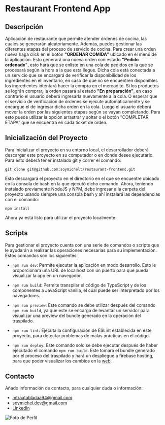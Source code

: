 # Restaurant Frontend App

## Descripción

Aplicación de restaurante que permite atender órdenes de cocina, las cuales se generarán aleatoriamente. Además, puedes gestionar las diferentes etapas del proceso de servicio de cocina. Para crear una orden nueva haga click en el botón **"ORDENAR COMIDA"** ubicado en el menú de la aplicación. Esto generará una nueva orden con estado **"Pedido ordenado"**, esto hará que se enliste en una cola de pedidos en la que se procesará según la hora a la que esta llegue. Dicha cola está conectada a un servicio que se encargará de verificar la disponibilidad de los ingredientes en el inventario, en caso de que no se encuentren disponibles los ingredientes intentará hacer la compra en el mercadito. Si los productos se lográn comprar, la orden pasará al estado **"En preparación"**, en caso contrario el usuario deberá ingresarla nuevamente a la cola. O esperar que el servicio de verificacion de órdenes se ejecute automáticamente y se encargue el de ingresar dicha orden en la cola. Luego el usuario deberá mover la orden por las siguientes etapas según se vayan completando. Para esto puede utilizar la opción arrastrar y soltar o el botón "COMPLETAR ETAPA" que se encuentra en cada ticket de orden.

## Inicialización del Proyecto

Para inicializar el proyecto en su entorno local, el desarrollador deberá descargar este proyecto en su computador o en donde desee ejecutarlo. Para esto deberá tener instalado git y correr el comando:

`git clone git@github.com:soymichelt/restaurant-frontend.git`

Esto descargará el proyecto en el directorio en el que se encuentre ubicado en la consola de bash en la que ejecutó dicho comando. Ahora, teniendo instalado previamente NodeJS y NPM, debe ingresar a la carpeta del proyecto usando siempre una consola bash y ahí instalará las dependencias con el comando:

`npm install`

Ahora ya está listo para utilizar el proyecto localmente.

## Scripts

Para gestionar el proyecto cuenta con una serie de comandos o scripts que le ayudarán a realizar las operaciones necesarias para su implementación. Estos comandos son los siguientes:

- `npm run dev`: Permite ejecutar la aplicación en modo desarrollo. Esto le proporcionará una URL de localhost con un puerto para que pueda visualizar la app en un navegador.

- `npm run build`: Permite transpilar el código de TypeScript y de los componentes a JavaScript vanilla, el cúal puede ser interpretado por los navegadores.

- `npm run preview`: Este comando se debe utilizar después del comando `npm run build`, ya que este se encarga de levantar un servidor para visualizar una preview del bundle generado en la operación del traspilado.

- `npm run lint`: Ejecuta la configuración de ESLint establecida en este proyecto, para detectar problemas de malas prácticas en el código.

- `npm run deploy`: Este comando solo se debe ejecutar después de haber ejecutado el comando `npm run build`. Este tomará el bundle generado por el proceso del traspilado y hará un despliegue a firebase hosting, para que poder visualizar los cambios en la [web](https://soymichelrestaurant.web.app).

## Contacto

Añado información de contacto, para cualquier duda o información:

- [mtraatabladaa94@gmail.com](mailto:mtraatabladaa94@gmail.com)
- [soymichel.dev@gmail.com](mailto:soymichel.dev@gmail.com)
- [LinkedIn](https://www.linkedin.com/in/soymichelt)

![Foto de Perfil](https://github.com/soymichelt/CV/blob/master/public/res/circleProfile64x64.png)